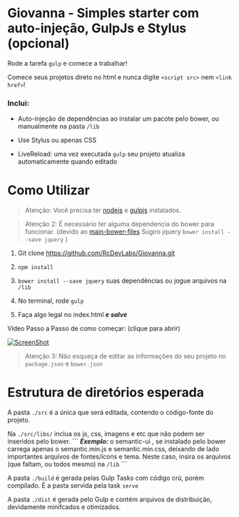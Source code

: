 # Giovanna - Simples starter com auto-injeção, GulpJs e Stylus (opcional)

Rode a tarefa `gulp` e comece a trabalhar!

Comece seus projetos direto no html e nunca digite `<script src>` nem `<link href>`!

### Inclui:

- Auto-injeção de dependências ao instalar um pacote pelo bower, ou manualmente na pasta `/lib`

- Use Stylus ou apenas CSS

- LiveReload: uma vez executada `gulp` seu projeto atualiza automaticamente quando editado


# Como Utilizar

> Atenção: Você precisa ter [nodejs](http://nodejs.org/) e [gulpjs](http://gulpjs.com/) instalados.

> Atenção 2: É necessário ter alguma dependencia do bower para funcionar. (devido ao [main-bower-files](https://github.com/ck86/main-bower-files) Sugiro jquery `bower install --save jquery` )

1. Git clone https://github.com/RcDevLabs/Giovanna.git

2. `npm install `

3. `bower install --save jquery` suas dependências ou jogue arquivos na `/lib`

4. No terminal, rode `gulp`

5. Faça algo legal no index.html ***e salve***

Vídeo Passo a Passo de como começar: (clique para abrir)

[![ScreenShot](https://i.ytimg.com/vi_webp/9RqMNC8enE8/maxresdefault.webp)](https://www.youtube.com/watch?v=9RqMNC8enE8)


> Atenção 3: Não esqueça de editar as informações do seu projeto no `package.json` e `bower.json`


# Estrutura de diretórios esperada

A pasta `./src` é a única que será editada, contendo o código-fonte do projeto.

Na `./src/libs/` inclua os js, css, imagens e etc que não podem ser inseridos pelo bower. ``` ***Exemplo:*** o semantic-ui , se instalado pelo bower carrega apenas o semantic.min.js e semantic.min.css, deixando de lado importantes arquivos de fontes/icons e tema. Neste caso, insira os arquivos (que faltam, ou todos mesmo) na `/lib` ``´

A pasta `./build` é gerada pelas Gulp Tasks com código crú, porém compilado. É a pasta servida pela task `serve`

A pasta `./dist` é gerada pelo Gulp e contém arquivos de distribuição, devidamente minifcados e otimizados.


